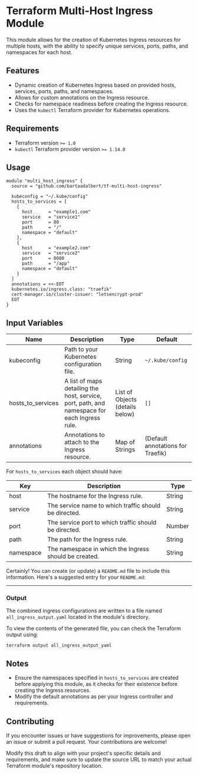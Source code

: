 # Terraform Multi-Host Ingress Module

This module allows for the creation of Kubernetes Ingress resources for multiple hosts, with the ability to specify unique services, ports, paths, and namespaces for each host.

## Features

- Dynamic creation of Kubernetes Ingress based on provided hosts, services, ports, paths, and namespaces.
- Allows for custom annotations on the Ingress resource.
- Checks for namespace readiness before creating the Ingress resource.
- Uses the `kubectl` Terraform provider for Kubernetes operations.

## Requirements

- Terraform version `>= 1.0`
- `kubectl` Terraform provider version `>= 1.14.0`

## Usage

```hcl
module "multi_host_ingress" {
  source = "github.com/bartaadalbert/tf-multi-host-ingress"

  kubeconfig = "~/.kube/config"
  hosts_to_services = [
    {
      host      = "example1.com"
      service   = "service1"
      port      = 80
      path      = "/"
      namespace = "default"
    },
    {
      host      = "example2.com"
      service   = "service2"
      port      = 8080
      path      = "/app"
      namespace = "default"
    }
  ]
  annotations = <<-EOT
  kubernetes.io/ingress.class: "traefik"
  cert-manager.io/cluster-issuer: "letsencrypt-prod"
  EOT
}
```

## Input Variables

| Name               | Description                                                                                                              | Type                                   | Default                           |
|--------------------|--------------------------------------------------------------------------------------------------------------------------|----------------------------------------|-----------------------------------|
| kubeconfig         | Path to your Kubernetes configuration file.                                                                              | String                                 | `~/.kube/config`                  |
| hosts_to_services  | A list of maps detailing the host, service, port, path, and namespace for each Ingress rule.                             | List of Objects (details below)        | `[]`                              |
| annotations        | Annotations to attach to the Ingress resource.                                                                           | Map of Strings                         | (Default annotations for Traefik) |

For `hosts_to_services` each object should have:

| Key       | Description                                                                  | Type     |
|-----------|------------------------------------------------------------------------------|----------|
| host      | The hostname for the Ingress rule.                                          | String   |
| service   | The service name to which traffic should be directed.                        | String   |
| port      | The service port to which traffic should be directed.                        | Number   |
| path      | The path for the Ingress rule.                                              | String   |
| namespace | The namespace in which the Ingress should be created.                        | String   |

Certainly! You can create (or update) a `README.md` file to include this information. Here's a suggested entry for your `README.md`:

---


### Output

The combined ingress configurations are written to a file named `all_ingress_output.yaml` located in the module's directory.

To view the contents of the generated file, you can check the Terraform output using:

```
terraform output all_ingress_output_yaml
```


## Notes

- Ensure the namespaces specified in `hosts_to_services` are created before applying this module, as it checks for their existence before creating the Ingress resources.
- Modify the default annotations as per your Ingress controller and requirements.


## Contributing

If you encounter issues or have suggestions for improvements, please open an issue or submit a pull request. Your contributions are welcome!

Modify this draft to align with your project's specific details and requirements, and make sure to update the source URL to match your actual Terraform module's repository location.